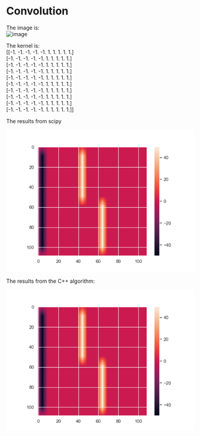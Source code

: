 # Convolution
The image is: <br />
![image](checkers.jpg?raw=true "checkers")

The kernel is: <br />
[[-1. -1. -1. -1. -1.  1.  1.  1.  1.  1.] <br />
 [-1. -1. -1. -1. -1.  1.  1.  1.  1.  1.] <br />
 [-1. -1. -1. -1. -1.  1.  1.  1.  1.  1.] <br />
 [-1. -1. -1. -1. -1.  1.  1.  1.  1.  1.] <br />
 [-1. -1. -1. -1. -1.  1.  1.  1.  1.  1.] <br />
 [-1. -1. -1. -1. -1.  1.  1.  1.  1.  1.] <br />
 [-1. -1. -1. -1. -1.  1.  1.  1.  1.  1.] <br />
 [-1. -1. -1. -1. -1.  1.  1.  1.  1.  1.] <br />
 [-1. -1. -1. -1. -1.  1.  1.  1.  1.  1.] <br />
 [-1. -1. -1. -1. -1.  1.  1.  1.  1.  1.]] <br />
 
 The results from scipy
 
 ![scipy](scipy.png?raw=true "scipy")

The results from the C++ algorithm:

![result](result.png?raw=true "reult")
